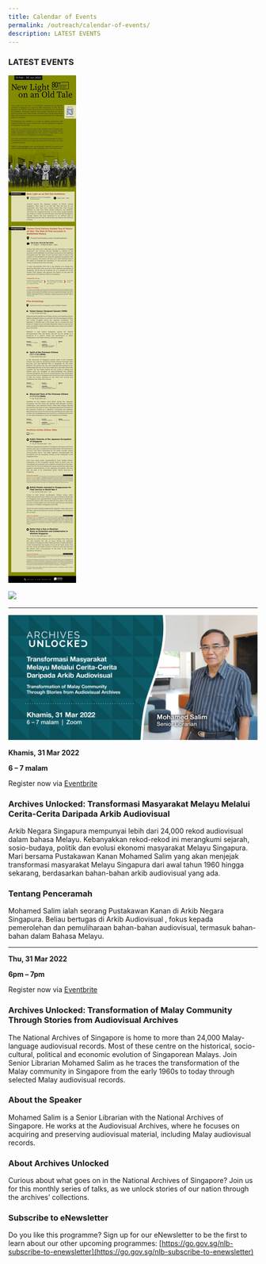```yaml
---
title: Calendar of Events
permalink: /outreach/calendar-of-events/
description: LATEST EVENTS
---
```

### LATEST EVENTS


![](/images/Digital%20Brochure%20Revised.jpg)


![](/images/FA_NLB_80thFOS_Digital%20Brochure%2018022022.jpg)

_____________________________________________________________________________________

![](/images/AU%20Eventbrite%20Talk%20on%2031%20Mar%202022.jpg)

 
**Khamis, 31 Mar 2022** 

**6 – 7 malam**

Register now via [Eventbrite](https://www.eventbrite.sg/e/archives-unlocked-transformation-of-malay-community-through-audiovisuals-tickets-267396007657)

### Archives Unlocked: Transformasi Masyarakat Melayu Melalui Cerita-Cerita Daripada Arkib Audiovisual

Arkib Negara Singapura mempunyai lebih dari 24,000 rekod audiovisual dalam bahasa Melayu. Kebanyakkan rekod-rekod ini merangkumi sejarah, sosio-budaya, politik dan evolusi ekonomi masyarakat Melayu Singapura. Mari bersama Pustakawan Kanan Mohamed Salim yang akan menjejak transformasi masyarakat Melayu Singapura dari awal tahun 1960 hingga sekarang, berdasarkan bahan-bahan arkib audiovisual yang ada.

### Tentang Penceramah
Mohamed Salim ialah seorang Pustakawan Kanan di Arkib Negara Singapura. Beliau bertugas di Arkib Audiovisual , fokus kepada pemerolehan dan pemuliharaan  bahan-bahan audiovisual, termasuk bahan-bahan dalam Bahasa Melayu.

___________________________________________________________________



**Thu, 31 Mar 2022**

**6pm – 7pm**

Register now via [Eventbrite](https://www.eventbrite.sg/e/archives-unlocked-transformation-of-malay-community-through-audiovisuals-tickets-267396007657)

### Archives Unlocked: Transformation of Malay Community Through Stories from Audiovisual Archives

The National Archives of Singapore is home to more than 24,000 Malay-language audiovisual records. Most of these centre on the historical, socio-cultural, political and economic evolution of Singaporean Malays. Join Senior Librarian Mohamed Salim as he traces the transformation of the Malay community in Singapore from the early 1960s to today through selected Malay audiovisual records.

### About the Speaker
Mohamed Salim is a Senior Librarian with the National Archives of Singapore. He works at the Audiovisual Archives, where he focuses on acquiring and preserving audiovisual material, including Malay audiovisual records.

### About Archives Unlocked
Curious about what goes on in the National Archives of Singapore? Join us for this monthly series of talks, as we unlock stories of our nation through the archives’ collections.

### Subscribe to eNewsletter
Do you like this programme? Sign up for our eNewsletter to be the first to learn about our other upcoming programmes: [https://go.gov.sg/nlb-subscribe-to-enewsletter](https://go.gov.sg/nlb-subscribe-to-enewsletter)